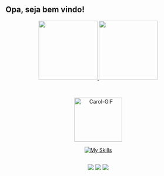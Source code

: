 ## Opa, seja bem vindo!

<div align="center">
<a href="https://github.com/J0aoPaulo">
<img height="160em" src="https://github-readme-stats.vercel.app/api?username=J0aoPaulo&show_icons=true&theme=dark&hide_rank=true"/>
<img height="160em" src="https://github-readme-stats.vercel.app/api/top-langs/?username=J0aoPaulo&layout=compact&theme=dark"/>
</div>
  
 ## 

<!-- https://github.com/tandpfun/skill-icons -->
<div align="center">

  <div style="display: inline_block"><br>
<img align="up" alt="Carol-GIF" height="120" width="130" src="https://i.pinimg.com/originals/1a/56/ea/1a56eaaaf78869d7c6e0e620b2b98394.gif">
  
[![My Skills](https://skillicons.dev/icons?i=c,cpp,java,spring,mongodb,hibernate,postgres,sqlite,git,ubuntu&theme=dark&perline=10)](https://skillicons.dev)

</div>

</div>

  ## 
  <div align="center">
    <a href="https://www.instagram.com/_ojoao.almeida/" target="_blank"> <img src="https://img.shields.io/badge/Instagram-E4405F?style=for-the-badge&logo=instagram&logoColor=white" target="_blank"></a>
      <a href="https://www.linkedin.com/in/joaopaulo23/" target="_blank"> <img src="https://img.shields.io/badge/LinkedIn-0077B5?style=for-the-badge&logo=linkedin&logoColor=white" target="_blank"></a>
    <a href="mailto:ojoaopaulo1324@gmail.com"> <img src="https://img.shields.io/badge/Gmail-D14836?style=for-the-badge&logo=gmail&logoColor=white" target="_blank"></a>
